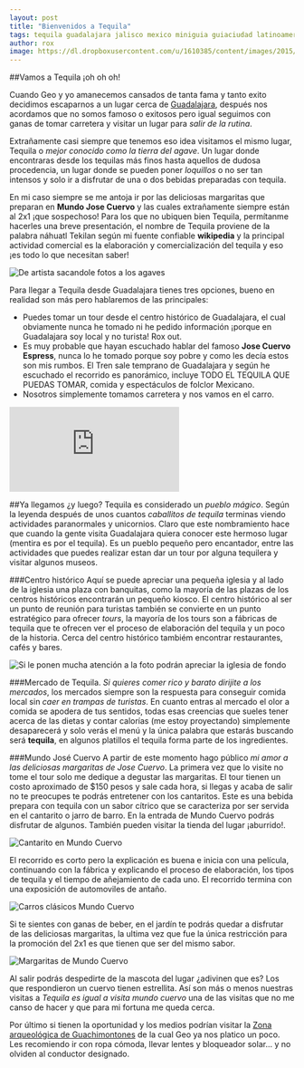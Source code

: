 ```yaml
---
layout: post
title: "Bienvenidos a Tequila"
tags: tequila guadalajara jalisco mexico miniguia guiaciudad latinoamerica
author: rox
image: https://dl.dropboxusercontent.com/u/1610385/content/images/2015/04/2013-11-02-15-15-52.jpg
---
```

##Vamos a Tequila ¡oh oh oh!

Cuando Geo y yo amanecemos cansados de tanta fama y tanto exito decidimos escaparnos a un lugar cerca de [Guadalajara](/guadalajara-centro-historico), después nos acordamos que no somos famoso o exitosos pero igual seguimos con ganas de tomar carretera y visitar un lugar para *salir de la rutina*.

Extrañamente casi siempre que tenemos eso idea visitamos el mismo lugar, Tequila o *mejor conocido como la tierra del agave*. Un lugar donde encontraras desde los tequilas más finos hasta aquellos de dudosa procedencia, un lugar donde se pueden poner *loquillos* o no ser tan intensos y solo ir a disfrutar de una o dos bebidas preparadas con tequila.

En mi caso siempre se me antoja ir por las deliciosas margaritas que preparan en **Mundo Jose Cuervo** y las cuales extrañamente siempre están al 2x1 ¡que sospechoso! Para los que no ubiquen bien Tequila, permítanme hacerles una breve presentación, el nombre de Tequila proviene de la palabra náhuatl Tekilan según mi fuente confiable **wikipedia** y la principal actividad comercial es la elaboración y comercialización del tequila y eso ¡es todo lo que necesitan saber!

![De artista sacandole fotos a los agaves](https://dl.dropboxusercontent.com/u/1610385/content/images/2015/04/1426411_10201895789251476_576043260_n.jpg)

Para llegar a Tequila desde Guadalajara tienes tres opciones, bueno en realidad son más pero hablaremos de las principales:

* Puedes tomar un tour desde el centro histórico de Guadalajara, el cual obviamente nunca he tomado ni he pedido información ¡porque en Guadalajara soy local y no turista! Rox out.
* Es muy probable que hayan escuchado hablar del famoso **Jose Cuervo Espress**, nunca lo he tomado porque soy pobre y como les decía estos son mis rumbos. El Tren sale temprano de Guadalajara y según he escuchado el recorrido es panorámico, incluye TODO EL TEQUILA QUE PUEDAS TOMAR, comida y espectáculos de folclor Mexicano.
* Nosotros simplemente tomamos carretera y nos vamos en el carro.

<div class="embed-responsive embed-responsive-16by9">
<iframe src="https://www.google.com/maps/embed?pb=!1m29!1m12!1m3!1d238740.1191472882!2d-103.75170155483214!3d20.778566328869417!2m3!1f0!2f0!3f0!3m2!1i1024!2i768!4f13.1!4m14!1i0!3e6!4m5!1s0x8428b1faa928f63f%3A0x25dcb2cdab10691a!2sGuadalajara+Cathedral%2C+Zona+Centro%2C+Guadalajara%2C+Jalisco%2C+Mexico!3m2!1d20.677034!2d-103.34698399999999!4m5!1s0x842614da2b81b26f%3A0x38c2cd8e73684f12!2sTequila%2C+Mexico!3m2!1d20.8819452!2d-103.83250009999999!5e0!3m2!1sen!2s!4v1428097241656" class="embed-responsive-item" frameborder="0" style="border:0"></iframe>
</div>

##Ya llegamos ¿y luego?
Tequila es considerado un *pueblo mágico*. Según la leyenda después de unos cuantos *caballitos de tequila* terminas viendo actividades paranormales y unicornios. Claro que este nombramiento hace que cuando la gente visita Guadalajara quiera conocer este hermoso lugar (mentira es por el tequila). Es un pueblo pequeño pero encantador, entre las actividades que puedes realizar estan dar un tour por alguna tequilera y visitar algunos museos. 

###Centro histórico
Aquí se puede apreciar una pequeña iglesia y al lado de la iglesia una plaza con banquitas, como la mayoría de las plazas de los centros históricos encontrarán un pequeño kiosco. El centro histórico al ser un punto de reunión para turistas también se convierte en un punto estratégico para ofrecer *tours*, la mayoría de los tours son a fábricas de tequila que te ofrecen ver el proceso de elaboración del tequila y un poco de la historia. Cerca del centro histórico tambiém encontrar restaurantes, cafés y bares.

![Si le ponen mucha atención a la foto podrán apreciar la iglesia de fondo](https://dl.dropboxusercontent.com/u/1610385/content/images/2015/04/2013-04-14-11-19-36.jpg)

###Mercado de Tequila.
*Si quieres comer rico y barato dirijite a los mercados*, los mercados siempre son la respuesta para conseguir comida local sin *caer en trampas de turistas*. En cuanto entras al mercado el olor a comida se apodera de tus sentidos, todas esas creencias que sueles tener acerca de las dietas y contar calorías (me estoy proyectando) simplemente desaparecerá y solo verás el menú y la única palabra que estarás buscando será **tequila**, en algunos platillos el tequila forma parte de los ingredientes. 

###Mundo José Cuervo
A partir de este momento hago público *mi amor a las deliciosas margaritas de Jose Cuervo*. La primera vez que lo visite no tome el tour solo me dedique a degustar las margaritas. El tour tienen un costo aproximado de $150 pesos y sale cada hora, si llegas y acaba de salir no te preocupes te podrás entretener con los cantaritos. Este es una bebida prepara con tequila con un sabor cítrico que se caracteriza por ser servida en el cantarito o jarro de barro. En la entrada de Mundo Cuervo podrás disfrutar de algunos. También pueden visitar la tienda del lugar ¡aburrido!.

![Cantarito en Mundo Cuervo](https://dl.dropboxusercontent.com/u/1610385/content/images/2015/04/543704_10200609730380808_1882024544_n.jpg)

El recorrido es corto pero la explicación es buena e inicia con una película, continuando con la fábrica y explicando el proceso de elaboración, los tipos de tequila y el tiempo de añejamiento de cada uno. El recorrido termina con una exposición de automoviles de antaño.

![Carros clásicos Mundo Cuervo](https://dl.dropboxusercontent.com/u/1610385/content/images/2015/04/2013-04-14-14-04-03.jpg)

Si te sientes con ganas de beber, en el jardín te podrás quedar a disfrutar de las deliciosas margaritas, la ultima vez que fue la única  restricción para la promoción del 2x1 es que tienen que ser del mismo sabor.

![Margaritas de Mundo Cuervo](https://dl.dropboxusercontent.com/u/1610385/content/images/2015/04/10514680_10204044338523865_8537669251492785490_n.jpg)

Al salir podrás despedirte de la mascota del lugar ¿adivinen que es? Los que respondieron un cuervo tienen estrellita. Así son más o menos nuestras visitas a *Tequila es igual a visita mundo cuervo* una de las visitas que no me canso de hacer y que para mi fortuna me queda cerca.

Por último si tienen la oportunidad y los medios podrían visitar la [Zona arqueológica de Guachimontones](/guachimontones-zona-arqueologica-de-teuchitlan/) de la cual Geo ya nos platico un poco. Les recomiendo ir con ropa cómoda, llevar lentes y bloqueador solar... y no olviden al conductor designado.